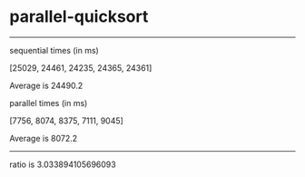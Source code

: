 # parallel-quicksort

---
sequential times (in ms)  

[25029, 24461, 24235, 24365, 24361]  

Average is 24490.2  

parallel times (in ms)  

[7756, 8074, 8375, 7111, 9045]  

Average is 8072.2  

---

ratio is 3.033894105696093
